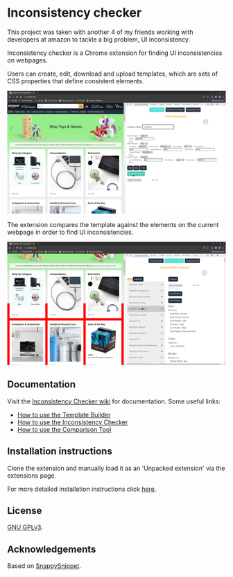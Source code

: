 # Inconsistency checker

This project was taken with another 4 of my friends working with developers at amazon to tackle a big problem, UI inconsistency. 

Inconsistency checker is a Chrome extension for finding UI inconsistencies on webpages. 

Users can create, edit, download and upload templates, which are sets of CSS properties that define consistent elements.

![Template builder page](images/README_Template-Builder.png)

The extension compares the template against the elements on the current webpage in order to find UI inconsistencies.

![Inconsistency checker page](images/README_Iconsistency-Checker.png)

## Documentation

Visit the [Inconsistency Checker wiki](https://stgit.dcs.gla.ac.uk/team-project-h/2021/se04/se04-main/-/wikis/home) for documentation. Some useful links:
- [How to use the Template Builder](https://stgit.dcs.gla.ac.uk/team-project-h/2021/se04/se04-main/-/wikis/how-to-use-the-template-builder)
- [How to use the Inconsistency Checker](https://stgit.dcs.gla.ac.uk/team-project-h/2021/se04/se04-main/-/wikis/how-to-use-the-inconsistency-checker)
- [How to use the Comparison Tool](https://stgit.dcs.gla.ac.uk/team-project-h/2021/se04/se04-main/-/wikis/how-to-use-the-comparison-tool)

## Installation instructions

Clone the extension and manually load it as an 'Unpacked extension' via the extensions page.

For more detailed installation instructions click [here](https://stgit.dcs.gla.ac.uk/team-project-h/2021/se04/se04-main/-/wikis/installation-instructions).

## License

[GNU GPLv3](https://www.gnu.org/licenses/gpl-3.0.html).

## Acknowledgements 
Based on [SnappySnippet](https://github.com/kdzwinel/SnappySnippet).
